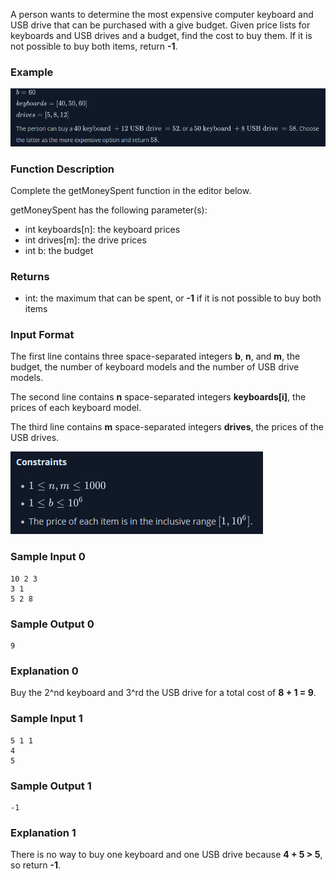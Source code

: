 A person wants to determine the most expensive computer keyboard and USB drive that can be purchased with a give budget. Given price lists for keyboards and USB drives and a budget, find the cost to buy them. If it is not possible to buy both items, return **-1**.

<h3>Example</h3>

![Alt text](images/image.png)

<h3>Function Description</h3>

Complete the getMoneySpent function in the editor below.

getMoneySpent has the following parameter(s):

- int keyboards[n]: the keyboard prices
- int drives[m]: the drive prices
- int b: the budget

<h3>Returns</h3>

- int: the maximum that can be spent, or **-1** if it is not possible to buy both items

<h3>Input Format</h3>

The first line contains three space-separated integers **b**, **n**, and **m**, the budget, the number of keyboard models and the number of USB drive models.

The second line contains **n** space-separated integers **keyboards[i]**, the prices of each keyboard model.

The third line contains **m** space-separated integers **drives**, the prices of the USB drives.

![Alt text](images/image-1.png)

<h3>Sample Input 0</h3>

    10 2 3
    3 1
    5 2 8

<h3>Sample Output 0</h3>

    9

<h3>Explanation 0</h3>

Buy the 2^nd keyboard and 3^rd the USB drive for a total cost of **8 + 1 = 9**.

<h3>Sample Input 1</h3>

    5 1 1
    4
    5

<h3>Sample Output 1</h3>

    -1

<h3>Explanation 1</h3>

There is no way to buy one keyboard and one USB drive because **4 + 5 > 5**, so return **-1**.
